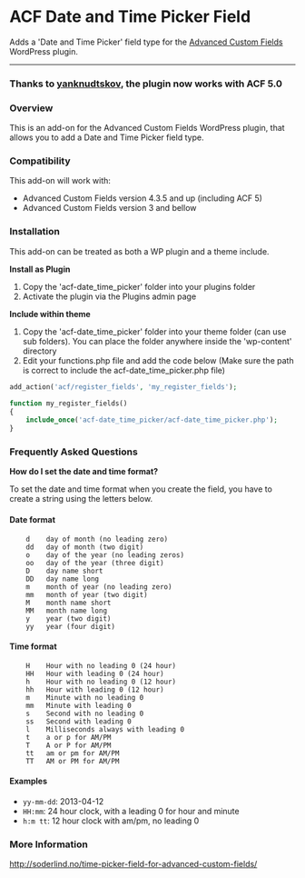 # ACF  Date and Time Picker Field

Adds a 'Date and Time Picker' field type for the [Advanced Custom Fields](http://wordpress.org/extend/plugins/advanced-custom-fields/) WordPress plugin.

-----------------------

### Thanks to [yanknudtskov](https://github.com/yanknudtskov), the plugin now works with ACF 5.0 

### Overview

This is an add-on for the Advanced Custom Fields WordPress plugin, that allows you to add a Date and Time Picker field type.

### Compatibility

This add-on will work with:

* Advanced Custom Fields version 4.3.5 and up (including ACF 5)
* Advanced Custom Fields version 3 and bellow


### Installation


This add-on can be treated as both a WP plugin and a theme include.

**Install as Plugin**

1. Copy the 'acf-date_time_picker' folder into your plugins folder
2. Activate the plugin via the Plugins admin page

**Include within theme**

1.	Copy the 'acf-date_time_picker' folder into your theme folder (can use sub folders). You can place the folder anywhere inside the 'wp-content' directory
2.	Edit your functions.php file and add the code below (Make sure the path is correct to include the acf-date_time_picker.php file)

```php
add_action('acf/register_fields', 'my_register_fields');

function my_register_fields()
{
	include_once('acf-date_time_picker/acf-date_time_picker.php');
}
```

### Frequently Asked Questions 


**How do I set the date and time format?**

To set  the date and time format when you create the field, you have to create a string using the letters below.

#### Date format 


		d    day of month (no leading zero)
		dd   day of month (two digit)
		o    day of the year (no leading zeros)
		oo   day of the year (three digit)
		D    day name short
		DD   day name long
		m    month of year (no leading zero)
		mm   month of year (two digit)
		M    month name short
		MM   month name long
		y    year (two digit)
		yy   year (four digit)


#### Time format 


		H    Hour with no leading 0 (24 hour)
		HH   Hour with leading 0 (24 hour)
		h    Hour with no leading 0 (12 hour)
		hh   Hour with leading 0 (12 hour)
		m    Minute with no leading 0
		mm   Minute with leading 0
		s    Second with no leading 0
		ss   Second with leading 0
		l    Milliseconds always with leading 0
		t    a or p for AM/PM
		T    A or P for AM/PM
		tt   am or pm for AM/PM
		TT   AM or PM for AM/PM


#### Examples

* `yy-mm-dd`: 2013-04-12
* `HH:mm`: 24 hour clock, with a leading 0 for hour and minute
* `h:m tt`: 12 hour clock with am/pm, no leading 0 

### More Information

http://soderlind.no/time-picker-field-for-advanced-custom-fields/
